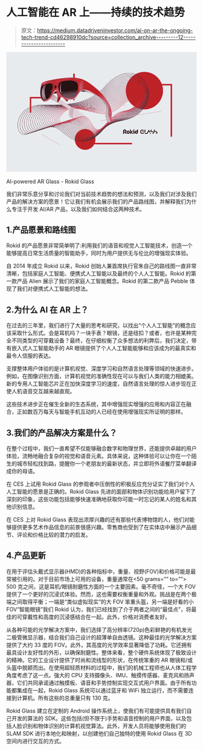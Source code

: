 # 人工智能在 AR 上——持续的技术趋势

> 原文：<https://medium.datadriveninvestor.com/ai-on-ar-the-ongoing-tech-trend-cd46298910dc?source=collection_archive---------12----------------------->

![](img/87c23658c6c47b7a4b37c79214bdad28.png)

AI-powered AR Glass - Rokid Glass

我们非常乐意分享和讨论我们对当前技术趋势的想法和预测，以及我们对涉及我们产品的解决方案的愿景！它让我们有机会展示我们的产品路线图，并解释我们为什么专注于开发 AI/AR 产品，以及我们如何结合这两种技术。

## 1.产品愿景和路线图

Rokid 的产品愿景非常简单明了:利用我们的语音和视觉人工智能技术，创造一个能够提高日常生活质量的智能助手，同时为用户提供无与伦比的增强现实体验。

自 2014 年成立 Rokid 以来，Rokid 创始人兼首席执行官朱自己的路线图一直非常清晰，包括家庭人工智能、便携式人工智能以及最终的个人人工智能。Rokid 的第一款产品 Alien 展示了我们的家庭人工智能概念。Rokid 的第二款产品 Pebble 体现了我们对便携式人工智能的想法。

## 2.为什么 AI 在 AR 上？

在过去的三年里，我们进行了大量的思考和研究，以找出“个人人工智能”的概念应该采取什么形式。会是耳机吗？一块手表？眼镜，还是纽扣？或者，也许是某种完全不同类型的可穿戴设备？最终，在仔细权衡了众多想法的利弊后，我们决定，带有嵌入式人工智能助手的 AR 眼镜提供了个人人工智能能够和应该成为的最真实和最令人信服的表达。

支撑整体用户体验的是计算机视觉、深度学习和自然语言处理等领域的快速进步。例如，在图像识别方面，计算机视觉的准确性现在可以与我们人类的能力相媲美。新的专用人工智能芯片正在加快深度学习的速度，自然语言处理的惊人进步现在正使人机语音交互越来越直观。

这些技术进步正在催生全新的生态系统，其中增强现实增强的应用和内容正在融合，正如数百万每天与智能手机互动的人已经在使用增强现实所证明的那样。

## 3.我们的产品解决方案是什么？

在整个过程中，我们一直希望不仅能够融合数字和物理世界，还能提供卓越的用户体验，流畅地融合复杂的视觉和语音元素。具体来说，这种体验可以让你在一个陌生的城市轻松找到路，提醒你一个老朋友的最新状态，并立即将外语餐厅菜单翻译成你的母语。

在 CES 上试用 Rokid Glass 的参观者中压倒性的积极反应充分证实了我们对个人人工智能的愿景是正确的。Rokid Glass 先进的面部和物体识别功能给用户留下了深刻的印象，这些功能包括能够快速准确地获取你可能一时忘记的某人的姓名和其他识别信息。

在 CES 上对 Rokid Glass 表现出浓厚兴趣的还有那些代表博物馆的人，他们对能够提供更多艺术作品信息的前景很感兴趣。零售商也受到了在实体店中展示产品细节、评论和价格比较的潜力的启发。

## 4.产品更新

在用于评估头戴式显示器(HMD)的各种指标中，重量、视野(FOV)和价格可能是最常被引用的。对于目前市场上可用的设备，重量通常在<50 grams=”” to=””> 500 克之间，这是耳机/眼镜耐磨性方面的一个主要因素。毫不奇怪，一个大 FOV 提供了一个更好的沉浸式体验。然而，这也需要权衡重量和外观。挑战是在两个极端之间取得平衡；一端是“类似虚拟现实”的大 FOV 笨重头盔，另一端是好看的小 FOV“智能眼镜”我们 Rokid 认为，我们已经找到了介于两者之间的“最佳点”，将最佳的可穿戴性和高度的沉浸感结合在一起。此外，价格对消费者友好。

从各种可能的光学解决方案中，我们选择了高分辨率(720p)色彩鲜艳的有机发光二极管微显示器，结合我们自己设计的超薄单自由透镜。这种最佳的光学解决方案提供了大约 33 度的 FOV。此外，其高度的光学效率显著降低了功耗。它还拥有最具设计友好性的外形，以确保耐磨性。整体来看，整个硬件系统体现了极致设计的精神。它的工业设计提供了时尚和流线型的形状，在传统笨重的 AR 眼镜和/或头盔中脱颖而出。在使用超轻质材料的过程中，我们的机械工程师也从人体工程学角度考虑了这一点。强大的 CPU 支持摄像头、IMU、触摸传感器、麦克风和扬声器，它们共同承诺通过触摸板、语音和手势控制实现交互式用户界面。由于所有功能都集成在一起，Rokid Glass 系统可以通过蓝牙和 WiFi 独立运行，而不需要连接到计算机。所有这些的总重量只有 130 克。

Rokid Glass 建立在定制的 Android 操作系统上，使我们有可能提供具有我们自己开发的算法的 SDK。这些包括(但不限于)手势和语音控制的用户界面，以及包括人脸识别和物体识别的计算机视觉算法。此外，开发人员将能够使用我们的 SLAM SDK 进行本地化和映射，以创建他们自己独特的使用 Rokid Glass 在 3D 空间内进行交互的方式。